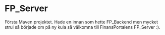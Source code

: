 # FP_Server

Första Maven projektet. Hade en innan som hette FP_Backend men mycket strul så började om på ny kula så välkomna till FinansPortalens FP_Server :).

